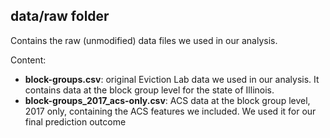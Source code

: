 ## data/raw folder

Contains the raw (unmodified) data files we used in our analysis.

Content:

* **block-groups.csv**: original Eviction Lab data we used in our analysis. It contains data at the block group level for the state of Illinois.
* **block-groups_2017_acs-only.csv**: ACS data at the block group level, 2017 only, containing the ACS features we included. We used it for our final prediction outcome
